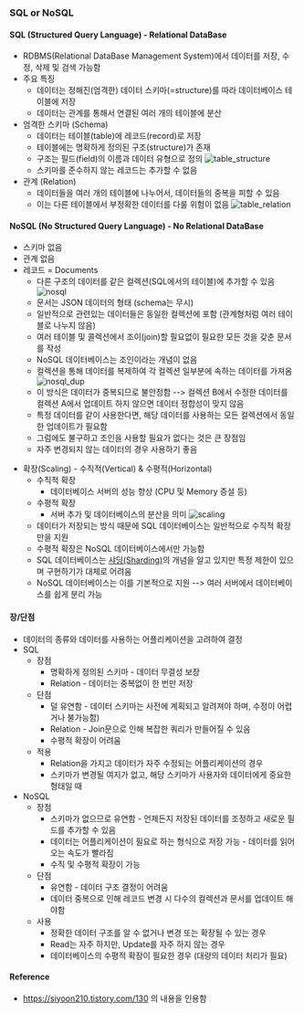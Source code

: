 ### SQL or NoSQL

#### SQL (Structured Query Language) - Relational DataBase
  - RDBMS(Relational DataBase Management System)에서 데이터를 저장, 수정, 삭제 및 검색 가능함
  - 주요 특징
    + 데이터는 정해진(엄격한) 데이터 스키마(=structure)를 따라 데이터베이스 테이블에 저장
    + 데이터는 관계를 통해서 연결된 여러 개의 테이블에 분산
  - 엄격한 스키마 (Schema)
    + 데이터는 테이블(table)에 레코드(record)로 저장
    + 테이블에는 명확하게 정의된 구조(structure)가 존재
    + 구조는 필드(field)의 이름과 데이터 유형으로 정의
 ![table_structure](https://user-images.githubusercontent.com/19465623/113081999-ad559380-9214-11eb-9337-b6c911f222ba.jpg)
    + 스키마를 준수하지 않는 레코드는 추가할 수 없음
  - 관계 (Relation)
    + 데이터들을 여러 개의 테이블에 나누어서, 데이터들의 중복을 피할 수 있음
    + 이는 다른 테이블에서 부정확한 데이터를 다룰 위험이 없음
 ![table_relation](https://user-images.githubusercontent.com/19465623/113089794-5acfa380-9223-11eb-921c-0c657f48eac6.jpg)

#### NoSQL (No Structured Query Language) - No Relational DataBase
  - 스키마 없음
  - 관계 없음
  - 레코드 = Documents
    + 다른 구조의 데이터를 같은 컬렉션(SQL에서의 테이블)에 추가할 수 있음
 ![nosql](https://user-images.githubusercontent.com/19465623/113089918-98ccc780-9223-11eb-9c9a-1d6fc79fe82b.jpg)
    + 문서는 JSON 데이터의 형태 (schema는 무시)
    + 일반적으로 관련있는 데이터들은 동일한 컬렉션에 포함 (관계형처럼 여러 테이블로 나누지 않음)
    + 여러 테이블 및 콜렉션에서 조이(join)할 필요없이 필요한 모든 것을 갖춘 문서를 작성
    + NoSQL 데이터베이스는 조인이라는 개념이 없음
    + 컬렉션을 통해 데이터를 복제하여 각 컬렉션 일부분에 속하는 데이터를 가져옴
![nosql_dup](https://user-images.githubusercontent.com/19465623/113096661-91f88180-9230-11eb-8778-3c28a4debbe7.jpg)
    + 이 방식은 데이터가 중복되므로 불안정함 --> 컬렉션 B에서 수정한 데이터를 컬렉션 A에서 업데이트 하지 않으면 데이터 정합성이 맞지 않음
    + 특정 데이터를 같이 사용한다면, 해당 데이터를 사용하는 모든 컬렉션에서 동일한 업데이트가 필요함
    + 그럼에도 불구하고 조인을 사용할 필요가 없다는 것은 큰 장점임
    + 자주 변경되지 않는 데이터의 경우 사용하기 좋음

* 확장(Scaling) - 수직적(Vertical) & 수평적(Horizontal)
  - 수직적 확장
    + 데이터베이스 서버의 성능 향상 (CPU 및 Memory 증설 등)
  - 수평적 확장
    + 서버 추가 및 데이터베이스의 분산을 의미
![scaling](https://user-images.githubusercontent.com/19465623/113097626-37f8bb80-9232-11eb-8435-220d842b514b.jpg)
  - 데이터가 저장되는 방식 때문에 SQL 데이터베이스는 일반적으로 수직적 확장만을 지원
  - 수평적 확장은 NoSQL 데이터베이스에서만 가능함
  - SQL 데이터베이스는 [샤딩(Sharding)](https://newbread.github.io/Sharding/ "Sharding")의 개념을 알고 있지만 특정 제한이 있으며 구현하기가 대체로 어려움
  - NoSQL 데이터베이스는 이를 기본적으로 지원 --> 여러 서버에서 데이터베이스를 쉽게 분리 가능

#### 장/단점
  - 데이터의 종류와 데이터를 사용하는 어플리케이션을 고려하여 결정
  - SQL
    + 장점
      * 명확하게 정의된 스키마 - 데이터 무결성 보장
      * Relation - 데이터는 중복없이 한 번만 저장
    + 단점
      * 덜 유연함 - 데이터 스키마는 사전에 계획되고 알려져야 하며, 수정이 어렵거나 불가능함)
      * Relation - Join문으로 인해 복잡한 쿼리가 만들어질 수 있음
      * 수평적 확장이 어려움
    + 적용
      * Relation을 가지고 데이터가 자주 수정되는 어플리케이션의 경우
      * 스키마가 변경될 여지가 없고, 해당 스키마가 사용자와 데이터에게 중요한 형태일 때
  - NoSQL
    + 장점
      * 스키마가 없으므로 유연함 - 언제든지 저장된 데이터를 조정하고 새로운 필드를 추가할 수 있음
      * 데이터는 어플리케이션이 필요로 하는 형식으로 저장 가능 - 데이터를 읽어오는 속도가 빨라짐
      * 수직 및 수평적 확장이 가능
    + 단점
      * 유연함 - 데이터 구조 결정이 어려움
      * 데이터 중복으로 인해 레코드 변경 시 다수의 컬렉션과 문서를 업데이트 해야함
    + 사용
      * 정확한 데이터 구조를 알 수 없거나 변경 또는 확장될 수 있는 경우
      * Read는 자주 하지만, Update를 자주 하지 않는 경우
      * 데이터베이스의 수평적 확장이 필요한 경우 (대량의 데이터 처리가 필요)

#### Reference
  - https://siyoon210.tistory.com/130 의 내용을 인용함
